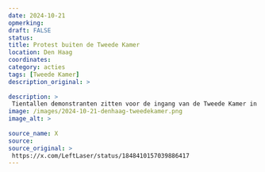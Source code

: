 ```yaml
---
date: 2024-10-21
opmerking: 
draft: FALSE
status: 
title: Protest buiten de Tweede Kamer
location: Den Haag
coordinates: 
category: acties
tags: [Tweede Kamer]
description_original: > 
 
description: > 
 Tientallen demonstranten zitten voor de ingang van de Tweede Kamer in Den Haag. Sommigen van hen zitten in lock-ons. Ze protesteren tegen een wapencontract dat het kabinet wil afsluiten met Israëlische wapenfabrikant Rafael. 
image: /images/2024-10-21-denhaag-tweedekamer.png
image_alt: > 
 
source_name: X
source: 
source_original: > 
 https://x.com/LeftLaser/status/1848410157039886417
---
```

